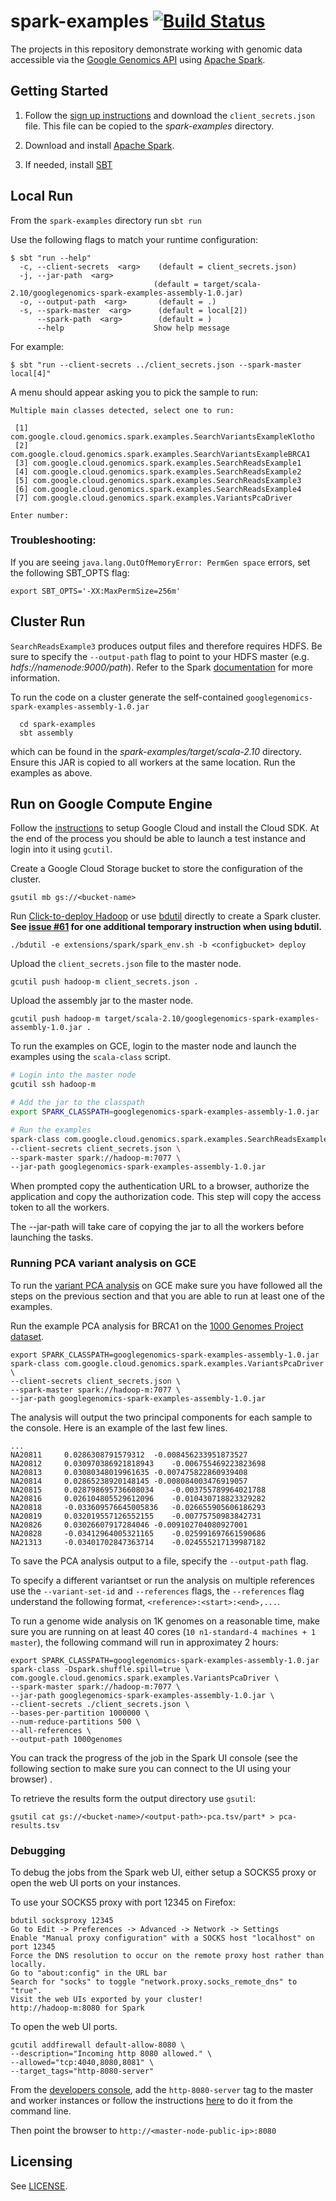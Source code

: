 spark-examples [![Build Status](https://img.shields.io/travis/googlegenomics/spark-examples.svg?style=flat)](https://travis-ci.org/googlegenomics/spark-examples)
==============

The projects in this repository demonstrate working with genomic data accessible via the [Google Genomics API](https://cloud.google.com/genomics/) using [Apache Spark](http://spark.apache.org/).

Getting Started
---------------

 1. Follow the [sign up instructions](https://cloud.google.com/genomics/install-genomics-tools#authenticate) and download the `client_secrets.json` file. This file can be copied to the _spark-examples_ directory.

 2. Download and install [Apache Spark](https://spark.apache.org/downloads.html).

 3. If needed, install [SBT](http://www.scala-sbt.org/release/docs/Getting-Started/Setup.html)


Local Run
---------
From the `spark-examples` directory run `sbt run`

Use the following flags to match your runtime configuration:

```
$ sbt "run --help"
  -c, --client-secrets  <arg>    (default = client_secrets.json)
  -j, --jar-path  <arg>
                                (default = target/scala-2.10/googlegenomics-spark-examples-assembly-1.0.jar)
  -o, --output-path  <arg>       (default = .)
  -s, --spark-master  <arg>      (default = local[2])
      --spark-path  <arg>        (default = )
      --help                    Show help message
```

For example: 

```
$ sbt "run --client-secrets ../client_secrets.json --spark-master local[4]"
```


A menu should appear asking you to pick the sample to run:
```
Multiple main classes detected, select one to run:

 [1] com.google.cloud.genomics.spark.examples.SearchVariantsExampleKlotho
 [2] com.google.cloud.genomics.spark.examples.SearchVariantsExampleBRCA1
 [3] com.google.cloud.genomics.spark.examples.SearchReadsExample1
 [4] com.google.cloud.genomics.spark.examples.SearchReadsExample2
 [5] com.google.cloud.genomics.spark.examples.SearchReadsExample3
 [6] com.google.cloud.genomics.spark.examples.SearchReadsExample4
 [7] com.google.cloud.genomics.spark.examples.VariantsPcaDriver
 
Enter number:
```

### Troubleshooting:

If you are seeing `java.lang.OutOfMemoryError: PermGen space` errors, set the following SBT_OPTS flag:
```
export SBT_OPTS='-XX:MaxPermSize=256m'
``` 

Cluster Run
-----------
`SearchReadsExample3` produces output files and therefore requires HDFS. Be sure to specify the `--output-path` flag to point to your HDFS master (e.g. _hdfs://namenode:9000/path_). Refer to the Spark [documentation](http://spark.apache.org/docs/0.9.1/spark-standalone.html#running-alongside-hadoop) for more information.

To run the code on a cluster generate the self-contained `googlegenomics-spark-examples-assembly-1.0.jar`
```
  cd spark-examples
  sbt assembly
```
which can be found in the _spark-examples/target/scala-2.10_ directory. Ensure this JAR is copied to all workers at the same location. Run the examples as above.

Run on Google Compute Engine
-----------------------------
Follow the [instructions](https://groups.google.com/forum/#!topic/gcp-hadoop-announce/EfQms8tK5cE) to setup Google Cloud and install the Cloud SDK. At the end of the process you should be able to launch a test instance and login into it using `gcutil`.


Create a Google Cloud Storage bucket to store the configuration of the cluster.

```
gsutil mb gs://<bucket-name>
```

Run [Click-to-deploy Hadoop](https://cloud.google.com/solutions/hadoop/click-to-deploy) or use [bdutil](https://groups.google.com/forum/#!topic/gcp-hadoop-announce/EfQms8tK5cE) directly to create a Spark cluster.  **See [issue #61](http://github.com/googlegenomics/spark-examples/issues/61) for one additional temporary instruction when using bdutil.**

```
./bdutil -e extensions/spark/spark_env.sh -b <configbucket> deploy

```

Upload the `client_secrets.json` file to the master node.

```
gcutil push hadoop-m client_secrets.json .
```

Upload the assembly jar to the master node.
```
gcutil push hadoop-m target/scala-2.10/googlegenomics-spark-examples-assembly-1.0.jar .
```

To run the examples on GCE, login to the master node and launch the examples using the `scala-class` script.
```bash
# Login into the master node
gcutil ssh hadoop-m

# Add the jar to the classpath
export SPARK_CLASSPATH=googlegenomics-spark-examples-assembly-1.0.jar

# Run the examples
spark-class com.google.cloud.genomics.spark.examples.SearchReadsExample1 \
--client-secrets client_secrets.json \ 
--spark-master spark://hadoop-m:7077 \
--jar-path googlegenomics-spark-examples-assembly-1.0.jar
```

When prompted copy the authentication URL to a browser, authorize the application and copy 
the authorization code. This step will copy the access token to all the workers.

The --jar-path will take care of copying the jar to all the workers before launching the tasks.

### Running PCA variant analysis on GCE
To run the [variant PCA analysis](https://github.com/googlegenomics/spark-examples/blob/master/src/main/scala/com/google/cloud/genomics/spark/examples/VariantsPca.scala) on GCE  make sure you have followed all the steps on the previous section and that you are able to run at least one of the examples.

Run the example PCA analysis for BRCA1 on the [1000 Genomes Project dataset](https://cloud.google.com/genomics/data/1000-genomes).
```
export SPARK_CLASSPATH=googlegenomics-spark-examples-assembly-1.0.jar
spark-class com.google.cloud.genomics.spark.examples.VariantsPcaDriver \
--client-secrets client_secrets.json \
--spark-master spark://hadoop-m:7077 \
--jar-path googlegenomics-spark-examples-assembly-1.0.jar
```

The analysis will output the two principal components for each sample to the console. Here is an example of the last few lines.
```
...
NA20811		0.0286308791579312	-0.008456233951873527
NA20812		0.030970386921818943	-0.006755469223823698
NA20813		0.03080348019961635	-0.007475822860939408
NA20814		0.02865238920148145	-0.008084003476919057
NA20815		0.028798695736608034	-0.003755789964021788
NA20816		0.026104805529612096	-0.010430718823329282
NA20818		-0.033609576645005836	-0.026655905606186293
NA20819		0.032019557126552155	-0.00775750983842731
NA20826		0.03026607917284046	-0.009102704080927001
NA20828		-0.03412964005321165	-0.025991697661590686
NA21313		-0.03401702847363714	-0.024555217139987182
```

To save the PCA analysis output to a file, specify the `--output-path` flag.

To specify a different variantset or run the analysis on multiple references use the `--variant-set-id` and  `--references` flags, the `--references` flag understand the following format, `<reference>:<start>:<end>,...`.

To run a genome wide analysis on 1K genomes on a reasonable time, make sure you are running on at least 40 cores (`10 n1-standard-4 machines + 1 master`), the following command will run in approximatey 2 hours:

```
export SPARK_CLASSPATH=googlegenomics-spark-examples-assembly-1.0.jar 
spark-class -Dspark.shuffle.spill=true \
com.google.cloud.genomics.spark.examples.VariantsPcaDriver \
--spark-master spark://hadoop-m:7077 \
--jar-path googlegenomics-spark-examples-assembly-1.0.jar \
--client-secrets ./client_secrets.json \
--bases-per-partition 1000000 \
--num-reduce-partitions 500 \
--all-references \
--output-path 1000genomes
```

You can track the progress of the job in the Spark UI console (see the following section to make sure you can connect to the UI using your browser) .

To retrieve the results form the output directory use `gsutil`:

```
gsutil cat gs://<bucket-name>/<output-path>-pca.tsv/part* > pca-results.tsv
```

### Debugging 
To debug the jobs from the Spark web UI, either setup a SOCKS5 proxy 
or open the web UI ports on your instances.

To use your SOCKS5 proxy with port 12345 on Firefox:

```
bdutil socksproxy 12345
Go to Edit -> Preferences -> Advanced -> Network -> Settings
Enable "Manual proxy configuration" with a SOCKS host "localhost" on port 12345
Force the DNS resolution to occur on the remote proxy host rather than locally.
Go to "about:config" in the URL bar
Search for "socks" to toggle "network.proxy.socks_remote_dns" to "true".
Visit the web UIs exported by your cluster!
http://hadoop-m:8080 for Spark
```

To open the web UI ports.

```
gcutil addfirewall default-allow-8080 \
--description="Incoming http 8080 allowed." \
--allowed="tcp:4040,8080,8081" \
--target_tags="http-8080-server"
```
From the [developers console](https://console.developers.google.com/project),
add the `http-8080-server` tag to the master and worker instances or follow the instructions
[here](https://cloud.google.com/compute/docs/instances#tags) to do it from the command line.

Then point the browser to `http://<master-node-public-ip>:8080`


Licensing
---------

See [LICENSE](LICENSE).
